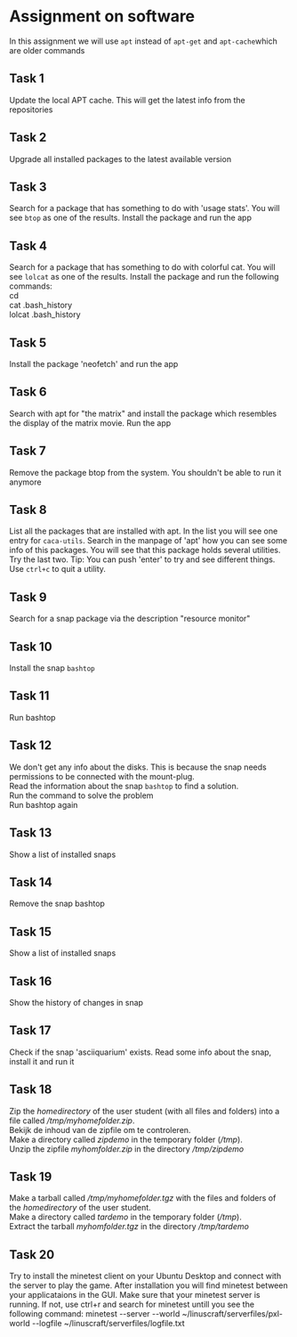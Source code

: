 # Assignment on software

In this assignment we will use `apt` instead of `apt-get` and `apt-cache`which are older commands

## Task 1
Update the local APT cache. This will get the latest info from the repositories  

## Task 2
Upgrade all installed packages to the latest available version  

## Task 3
Search for a package that has something to do with 'usage stats'. You will see `btop` as one of the results. Install the package and run the app  

## Task 4
Search for a package that has something to do with colorful cat. You will see `lolcat` as one of the results. Install the package and run the following commands:  
cd  
cat .bash_history  
lolcat .bash_history  
  
## Task 5
Install the package 'neofetch' and run the app  

## Task 6
Search with apt for "the matrix" and install the package which resembles the display of the matrix movie. Run the app  

## Task 7
Remove the package btop from the system. You shouldn't be able to run it anymore  

## Task 8
List all the packages that are installed with apt. In the list you will see one entry for `caca-utils`. Search in the manpage of 'apt' how you can see some info of this packages. You will see that this package holds several utilities. Try the last two. Tip: You can push 'enter' to try and see different things. Use `ctrl+c` to quit a utility.  

## Task 9
Search for a snap package via the description "resource monitor"    

## Task 10
Install the snap `bashtop`  

## Task 11
Run bashtop    

## Task 12
We don't get any info about the disks. This is because the snap needs permissions to be connected with the mount-plug.  
Read the information about the snap `bashtop` to find a solution.  
Run the command to solve the problem    
Run bashtop again  
  
## Task 13
Show a list of installed snaps  

## Task 14
Remove the snap bashtop  

## Task 15
Show a list of installed snaps  

## Task 16
Show the history of changes in snap  

## Task 17
Check if the snap 'asciiquarium' exists. Read some info about the snap, install it and run it  
  
## Task 18
Zip the _homedirectory_ of the user student (with all files and folders) into a file called _/tmp/myhomefolder.zip_.  
Bekijk de inhoud van de zipfile om te controleren.  
Make a directory called _zipdemo_ in the temporary folder (_/tmp_).  
Unzip the zipfile _myhomfolder.zip_ in the directory _/tmp/zipdemo_  
  
## Task 19
Make a tarball called _/tmp/myhomefolder.tgz_ with the files and folders of the _homedirectory_ of the user student.  
Make a directory called _tardemo_ in the temporary folder (_/tmp_).  
Extract the tarball _myhomfolder.tgz_ in the directory _/tmp/tardemo_  
  
## Task 20
Try to install the minetest client on your Ubuntu Desktop and connect with the server to play the game. After installation you will find minetest between your applicataions in the GUI.  Make sure that your minetest server is running. If not, use ctrl+r and search for minetest untill you see the following command: minetest --server --world ~/linuscraft/serverfiles/pxl-world --logfile ~/linuscraft/serverfiles/logfile.txt  



